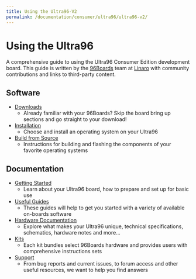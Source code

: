 ```yaml
---
title: Using the Ultra96-V2
permalink: /documentation/consumer/ultra96/ultra96-v2/
---
```


# Using the Ultra96

A comprehensive guide to using the Ultra96 Consumer Edition development board. This guide is written by the [96Boards](https://www.96boards.org/product/ultra96/) team at [Linaro](http://www.linaro.org) with community contributions and links to third-party content.

## Software

- [Downloads](downloads/)
   - Already familiar with your 96Boards? Skip the board bring up sections and go straight to your download!
- [Installation](installation/)
   - Choose and install an operating system on your Ultra96
- [Build from Source](build/)
   - Instructions for building and flashing the components of your favorite operating systems

## Documentation

- [Getting Started](getting-started/)
   - Learn about your Ultra96 board, how to prepare and set up for basic use
- [Useful Guides](guides/)
   - These guides will help to get you started with a variety of available on-boards software
- [Hardware Documentation](hardware-docs/)
   - Explore what makes your Ultra96 unique, technical specifications, schematics, hardware notes and more...
- [Kits](kits/)
   - Each kit bundles select 96Boards hardware and provides users with comprehensive instructions sets
- [Support](support/)
   - From bug reports and current issues, to forum access and other useful resources, we want to help you find answers
